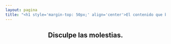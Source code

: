 ```yaml
---
layout: pagina
title: "<h1 style='margin-top: 50px;' align='center'>El contenido que busca no se encuentra.</h1>"
---
```


<p align="center">
    <i class="fa fa-exclamation-circle fa-5x" aria-hidden="true"></i>
</p>

<h2 align="center">Disculpe las molestias.</h2>
